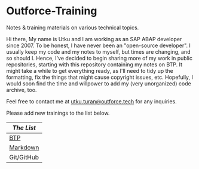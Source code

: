 # Outforce-Training
Notes & training materials on various technical topics.<br>

Hi there,
My name is Utku and I am working as an SAP ABAP developer since 2007.
To be honest, I have never been an "open-source developer". I usually keep my code and my notes to myself, but times are changing, and so should I.
Hence, I've decided to begin sharing more of my work in public repositories, starting with this repository containing my notes on BTP. It might take a while to get everything ready, as I'll need to tidy up the formatting, fix the things that might cause copyright issues, etc. Hopefully, I would soon find the time and willpower to add my (very unorganized) code archive, too.

Feel free to contact me at <utku.turan@outforce.tech> for any inquiries.

Please add new trainings to the list below.

| ***The List***|
| ----------- |
| [BTP](https://github.com/utku-turan/Outforce-BTP)|
| [Markdown](Markdown/Markdown.md)|
| Git/GitHub|
